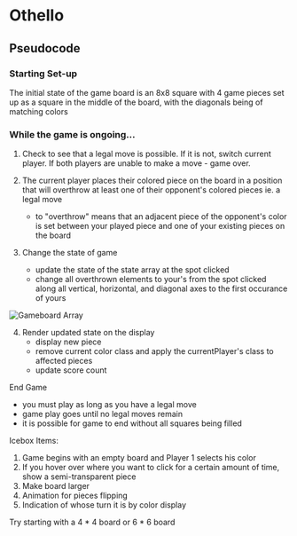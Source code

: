 # Othello
## Pseudocode
### Starting Set-up
The initial state of the game board is an 8x8 square with 4 game pieces set up as a square in the middle of the board, with the diagonals being of matching colors


### While the game is ongoing...  

1. Check to see that a legal move is possible. If it is not, switch current player. If both players are unable to make a move - game over.

2. The current player places their colored piece on the board in a position that will overthrow at least one of their opponent's colored pieces ie. a legal move
    - to "overthrow" means that an adjacent piece of the opponent's color is set between your played piece and one of your existing pieces on the board
3. Change the state of game
    - update the state of the state array at the spot clicked
    - change all overthrown elements to your's from the spot clicked along all vertical, horizontal, and diagonal axes to the first occurance of yours

 ![Gameboard Array](https://i.imgur.com/INkjCpW.png)
 
4. Render updated state on the display
    - display new piece
    - remove current color class and apply the currentPlayer's class to affected pieces
    - update score count

 End Game  
  - you must play as long as you have a legal move
  - game play goes until no legal moves remain
 - it is possible for game to end without all squares being filled

Icebox Items:  
1. Game begins with an empty board and Player 1 selects his color  
2. If you hover over where you want to click for a certain amount of time, show a semi-transparent piece  
3. Make board larger  
4. Animation for pieces flipping
5. Indication of whose turn it is by color display



<!---[ 01, 02, 03, 04, 05, 06, 07, 08,
  09, 10, 11, 12, 13, 14, 15, 16,
  17, 18, 19, 20, 21, 22, 23, 24,
  25, 26, 27,\28, 29/, 30, 31, 32,
  33, 34, 35,\36, 37/, 38, 39, 40,
  41, 42, 43, 44, 45, 46, 47, 48,
  49, 50, 51, 52, 53, 54, 55, 56, 
  57, 58, 59, 60, 61, 62, 63, 64 ] --->

Try starting with a 4 * 4 board or 6 * 6 board
